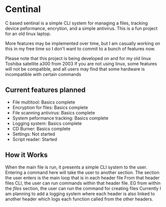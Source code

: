 # Centinal
C based sentinal is a simple CLI system for managing a files, tracking device peformance, encrytion, and a simple antivirus.
This is a fun project for an old linux laptop.

More features may be implemented over time, but I am casually working on this in my free time so I don't want to commit to a bunch of features now.

Please note that this project is being developed on and for my old linux Toshiba satellite a300 from 2003
If you are not using linux, some features will not be compatible, and all users may find that some hardware is incompatible with certain commands

## Current features planned
- File multitool: Basics complete
- Encryption for files: Basics complete
- File scanning antivirus: Basics complete
- System peformance tracking: Basics complete
- Logging system: Basics complete
- CD Burner: Basics complete
- Settings: Not started
- Script reader: Started

## How it Works
When the main file is run, it presents a simple CLI system to the user.
Entering a command here will take the user to another section.
The section the user enters is the main loop that is in each header file
From that header files CLI, the user can run commands within that header file.
EG from within the *files* section, the user can run the command for creating files
Currently I am planning to add a logging system where each header is also linked to another header which logs each function called from the other headers.